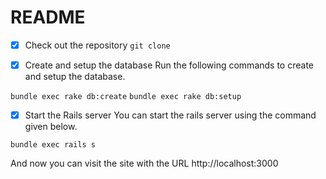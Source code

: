 # README

- [x] Check out the repository
 `git clone`

- [x] Create and setup the database
Run the following commands to create and setup the database.

 `bundle exec rake db:create`
 `bundle exec rake db:setup`

- [x] Start the Rails server
You can start the rails server using the command given below.

 `bundle exec rails s`

And now you can visit the site with the URL http://localhost:3000
